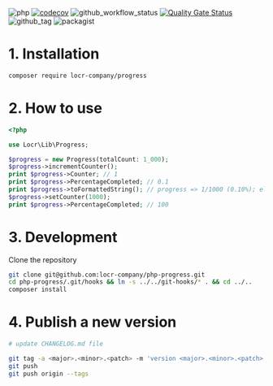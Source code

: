 ![php](https://img.shields.io/badge/php-%3E%3D%208.1-8892BF.svg)
[![codecov](https://codecov.io/gh/locr-company/php-progress/graph/badge.svg?token=wFyOUFzaJ1)](https://codecov.io/gh/locr-company/php-progress)
![github_workflow_status](https://img.shields.io/github/actions/workflow/status/locr-company/php-progress/php-8.1.yml)
[![Quality Gate Status](https://sonarcloud.io/api/project_badges/measure?project=locr-company_php-progress&metric=alert_status)](https://sonarcloud.io/summary/new_code?id=locr-company_php-progress)
![github_tag](https://img.shields.io/github/v/tag/locr-company/php-progress)
![packagist](https://img.shields.io/packagist/v/locr-company/progress)

# 1. Installation

```bash
composer require locr-company/progress
```

# 2. How to use

```php
<?php

use Locr\Lib\Progress;

$progress = new Progress(totalCount: 1_000);
$progress->incrementCounter();
print $progress->Counter; // 1
print $progress->PercentageCompleted; // 0.1
print $progress->toFormattedString(); // progress => 1/1000 (0.10%); elapsed: 00:00:01; ete: 00:16:39; eta: 2021-10-10 20:00:01
$progress->setCounter(1000);
print $progress->PercentageCompleted; // 100
```

# 3. Development

Clone the repository

```bash
git clone git@github.com:locr-company/php-progress.git
cd php-progress/.git/hooks && ln -s ../../git-hooks/* . && cd ../..
composer install
```

# 4. Publish a new version

```bash
# update CHANGELOG.md file

git tag -a <major>.<minor>.<patch> -m 'version <major>.<minor>.<patch>'
git push
git push origin --tags
```
